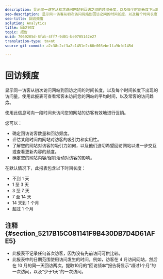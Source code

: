 ```yaml
---
description: 显示同一访客从初次访问网站到回访之间的时间长度，以及每个时间长度下出现的访问量。使用此报表可查看常客未访问您的网站的平均时间，以及常客的访问趋势。
seo-description: 显示同一访客从初次访问网站到回访之间的时间长度，以及每个时间长度下出现的访问量。使用此报表可查看常客未访问您的网站的平均时间，以及常客的访问趋势。
seo-title: 回访频度
solution: Analytics
title: 回访频度
topic: 报告
uuid: 7069205d-8fab-4ff7-9d01-be9705142e27
translation-type: tm+mt
source-git-commit: a2c38c2cf3a2c1451e2c60e003ebe1fa9bfd145d

---
```



# 回访频度

显示同一访客从初次访问网站到回访之间的时间长度，以及每个时间长度下出现的访问量。使用此报表可查看常客未访问您的网站的平均时间，以及常客的访问趋势。

使用此信息可向一段时间未访问您的网站的访客有效地进行促销。

您可以：

* 确定回访访客数量和回访频度。
* 评估某段时间内网站对访客的吸引力和实用性。
* 了解您的网站对访客的吸引力如何，以及他们迫切希望回访网站以进一步交互或查看更新内容的频度。
* 确定您的网站内容/促销活动对访客的影响。

在默认情况下，此报表包含以下时间长度：

* 不到 1 天
* 1 至 3 天
* 3 至 7 天
* 7 至 14 天
* 14 天到 1 个月
* 超过 1 个月

## 注释 {#section_5217B15C081141F9B430DB7D4D61AFE5}

* 此报表不记录任何首次访客，因为没有先前访问可供比较。
* 此报表中的日期范围使用访问发生的时间。例如，访客在 4 月访问网站，然后在 10 月的同一天回访两次。提取10月的“回访频率”报告将显示“超过1个月”的一次访问，以及“少于1天”的一次访问。

